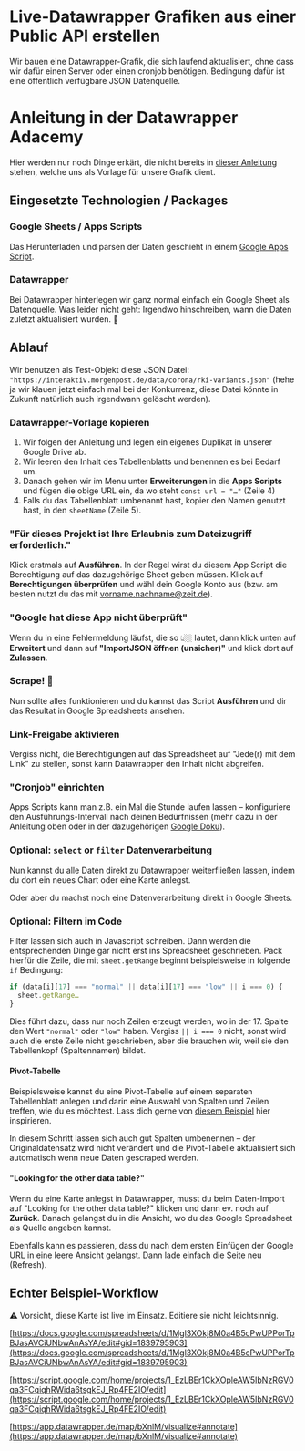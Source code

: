 # Live-Datawrapper Grafiken aus einer Public API erstellen

Wir bauen eine Datawrapper-Grafik, die sich laufend aktualisiert, ohne dass wir dafür einen Server oder einen cronjob benötigen. Bedingung dafür ist eine öffentlich verfügbare JSON Datenquelle.

# Anleitung in der Datawrapper Adacemy

Hier werden nur noch Dinge erkärt, die nicht bereits in [dieser Anleitung](https://academy.datawrapper.de/article/316-live-update-chart-with-json) stehen, welche uns als Vorlage für unsere Grafik dient.

## Eingesetzte Technologien / Packages

### Google Sheets / Apps Scripts

Das Herunterladen und parsen der Daten geschieht in einem [Google Apps Script](https://www.google.com/script/start/).

### Datawrapper

Bei Datawrapper hinterlegen wir ganz normal einfach ein Google Sheet als Datenquelle. Was leider nicht geht: Irgendwo hinschreiben, wann die Daten zuletzt aktualisiert wurden. 🥲

## Ablauf

Wir benutzen als Test-Objekt diese JSON Datei: `"https://interaktiv.morgenpost.de/data/corona/rki-variants.json"` (hehe ja wir klauen jetzt einfach mal bei der Konkurrenz, diese Datei könnte in Zukunft natürlich auch irgendwann gelöscht werden).

### Datawrapper-Vorlage kopieren

1. Wir folgen der Anleitung und legen ein eigenes Duplikat in unserer Google Drive ab.
2. Wir leeren den Inhalt des Tabellenblatts und benennen es bei Bedarf um.
3. Danach gehen wir im Menu unter **Erweiterungen** in die **Apps Scripts** und fügen die obige URL ein, da wo steht `const url = "…"` (Zeile 4)
4. Falls du das Tabellenblatt umbenannt hast, kopier den Namen genutzt hast, in den `sheetName` (Zeile 5).

### "Für dieses Projekt ist Ihre Erlaubnis zum Dateizugriff erforderlich."

Klick erstmals auf **Ausführen**. In der Regel wirst du diesem App Script die Berechtigung auf das dazugehörige Sheet geben müssen. Klick auf **Berechtigungen überprüfen** und wähl dein Google Konto aus (bzw. am besten nutzt du das mit vorname.nachname@zeit.de).

### "Google hat diese App nicht überprüft"

Wenn du in eine Fehlermeldung läufst, die so 👆🏼 lautet, dann klick unten auf **Erweitert** und dann auf **"ImportJSON öffnen (unsicher)"** und klick dort auf **Zulassen**.

### Scrape! 🚀

Nun sollte alles funktionieren und du kannst das Script **Ausführen** und dir das Resultat in Google Spreadsheets ansehen.

### Link-Freigabe aktivieren

Vergiss nicht, die Berechtigungen auf das Spreadsheet auf "Jede(r) mit dem Link" zu stellen, sonst kann Datawrapper den Inhalt nicht abgreifen.

### "Cronjob" einrichten

Apps Scripts kann man z.B. ein Mal die Stunde laufen lassen – konfiguriere den Ausführungs-Intervall nach deinen Bedürfnissen (mehr dazu in der Anleitung oben oder in der dazugehörigen [Google Doku](https://developers.google.com/apps-script/guides/triggers/installable)).

### Optional: `select` or `filter` Datenverarbeitung

Nun kannst du alle Daten direkt zu Datawrapper weiterfließen lassen, indem du dort ein neues Chart oder eine Karte anlegst.

Oder aber du machst noch eine Datenverarbeitung direkt in Google Sheets.

### Optional: Filtern im Code

Filter lassen sich auch in Javascript schreiben. Dann werden die entsprechenden Dinge gar nicht erst ins Spreadsheet geschrieben. Pack hierfür die Zeile, die mit `sheet.getRange` beginnt beispielsweise in folgende `if` Bedingung:

```js
if (data[i][17] === "normal" || data[i][17] === "low" || i === 0) {
  sheet.getRange…
}
```

Dies führt dazu, dass nur noch Zeilen erzeugt werden, wo in der 17. Spalte den Wert `"normal"` oder `"low"` haben. Vergiss `|| i === 0` nicht, sonst wird auch die erste Zeile nicht geschrieben, aber die brauchen wir, weil sie den Tabellenkopf (Spaltennamen) bildet.

#### Pivot-Tabelle

Beispielsweise kannst du eine Pivot-Tabelle auf einem separaten Tabellenblatt anlegen und darin eine Auswahl von Spalten und Zeilen treffen, wie du es möchtest. Lass dich gerne von [diesem Beispiel](https://docs.google.com/spreadsheets/d/1OHuI_8sP9FwY2GnhXW79LiPRW1ORZom3-8W8PROaNiA/edit#gid=1827858977) hier inspirieren.

In diesem Schritt lassen sich auch gut Spalten umbenennen – der Originaldatensatz wird nicht verändert und die Pivot-Tabelle aktualisiert sich automatisch wenn neue Daten gescraped werden.

#### "Looking for the other data table?"

Wenn du eine Karte anlegst in Datawrapper, musst du beim Daten-Import auf "Looking for the other data table?" klicken und dann ev. noch auf **Zurück**. Danach gelangst du in die Ansicht, wo du das Google Spreadsheet als Quelle angeben kannst.

Ebenfalls kann es passieren, dass du nach dem ersten Einfügen der Google URL in eine leere Ansicht gelangst. Dann lade einfach die Seite neu (Refresh).

## Echter Beispiel-Workflow

⚠️ Vorsicht, diese Karte ist live im Einsatz. Editiere sie nicht leichtsinnig.

[https://docs.google.com/spreadsheets/d/1Mgl3XOkj8M0a4B5cPwUPPorTpBJasAVCiUNbwAnAsYA/edit#gid=1839795903](https://docs.google.com/spreadsheets/d/1Mgl3XOkj8M0a4B5cPwUPPorTpBJasAVCiUNbwAnAsYA/edit#gid=1839795903)

[https://script.google.com/home/projects/1_EzLBEr1CkXOpleAW5IbNzRGV0qa3FCqiqhRWida6tsgkEJ_Rp4FE2IO/edit](https://script.google.com/home/projects/1_EzLBEr1CkXOpleAW5IbNzRGV0qa3FCqiqhRWida6tsgkEJ_Rp4FE2IO/edit)

[https://app.datawrapper.de/map/bXnlM/visualize#annotate](https://app.datawrapper.de/map/bXnlM/visualize#annotate)

